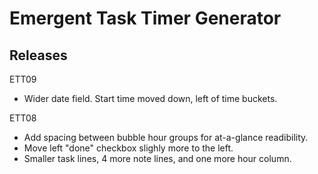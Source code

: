 # Emergent Task Timer Generator

## Releases

ETT09

 * Wider date field. Start time moved down, left of time buckets.

ETT08

 * Add spacing between bubble hour groups for at-a-glance readibility.
 * Move left "done" checkbox slighly more to the left.
 * Smaller task lines, 4 more note lines, and one more hour column.

